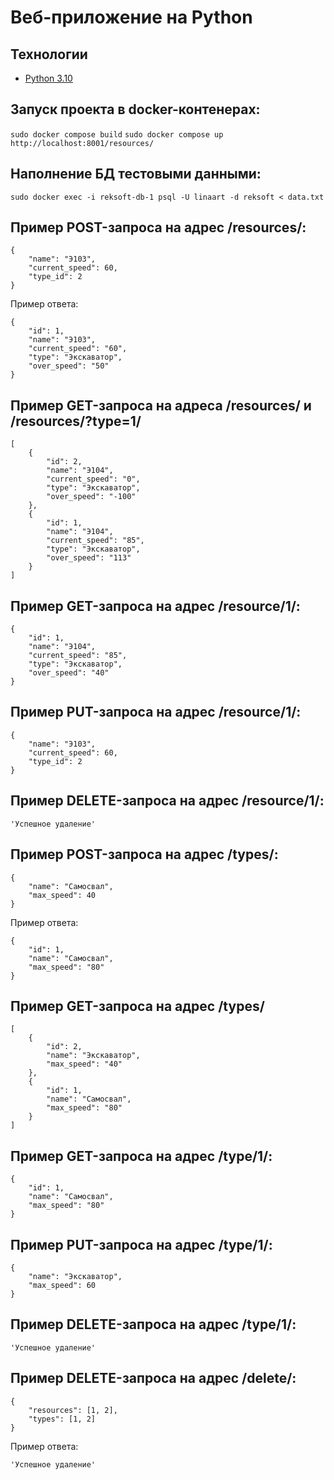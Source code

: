 # Веб-приложение на Python

## Технологии

- [Python 3.10](https://www.python.org/downloads/)


## Запуск проекта в docker-контенерах:

```sudo docker compose build```
```sudo docker compose up```
```http://localhost:8001/resources/```

## Наполнение БД тестовыми данными:
```sudo docker exec -i reksoft-db-1 psql -U linaart -d reksoft < data.txt```

## Пример POST-запроса на адрес /resources/: 
```
{
    "name": "Э103",
    "current_speed": 60,
    "type_id": 2
}
```
Пример ответа:
```
{
    "id": 1,
    "name": "Э103",
    "current_speed": "60",
    "type": "Экскаватор",
    "over_speed": "50"
}
```

## Пример GET-запроса на адреса /resources/ и /resources/?type=1/
```
[
    {
        "id": 2,
        "name": "Э104",
        "current_speed": "0",
        "type": "Экскаватор",
        "over_speed": "-100"
    },
    {
        "id": 1,
        "name": "Э104",
        "current_speed": "85",
        "type": "Экскаватор",
        "over_speed": "113"
    }
]
```

## Пример GET-запроса на адрес /resource/1/:
```
{
    "id": 1,
    "name": "Э104",
    "current_speed": "85",
    "type": "Экскаватор",
    "over_speed": "40"
}
```

## Пример PUT-запроса на адрес /resource/1/:
```
{
    "name": "Э103",
    "current_speed": 60,
    "type_id": 2
}
```

## Пример DELETE-запроса на адрес /resource/1/:
```
'Успешное удаление'
```

## Пример POST-запроса на адрес /types/: 
```
{
    "name": "Самосвал",
    "max_speed": 40
}
```

Пример ответа:
```
{
    "id": 1,
    "name": "Самосвал",
    "max_speed": "80"
}
```

## Пример GET-запроса на адрес /types/
```
[
    {
        "id": 2,
        "name": "Экскаватор",
        "max_speed": "40"
    },
    {
        "id": 1,
        "name": "Самосвал",
        "max_speed": "80"
    }
]
```

## Пример GET-запроса на адрес /type/1/:
```
{
    "id": 1,
    "name": "Самосвал",
    "max_speed": "80"
}
```

## Пример PUT-запроса на адрес /type/1/:
```
{
    "name": "Экскаватор",
    "max_speed": 60
}
```

## Пример DELETE-запроса на адрес /type/1/:
```
'Успешное удаление'
```

## Пример DELETE-запроса на адрес /delete/:
```
{
    "resources": [1, 2],
    "types": [1, 2]
}
```
Пример ответа:
```
'Успешное удаление'
```

